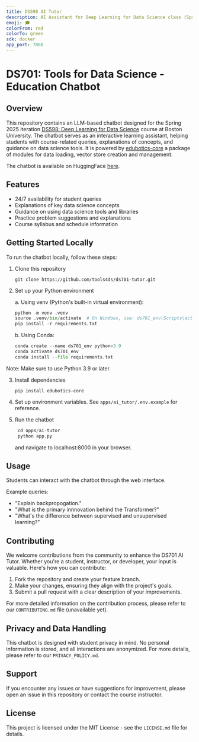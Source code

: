 ```yaml
---
title: DS598 AI Tutor
description: AI Assistant for Deep Learning for Data Science class (Spring 2025)
emoji: 🎓
colorFrom: red
colorTo: green
sdk: docker
app_port: 7860
---
```


# DS701: Tools for Data Science - Education Chatbot

## Overview

This repository contains an LLM-based chatbot designed for the Spring 2025 iteration [DS598: Deep Learning for Data Science](https://dl4ds.github.io/sp2025/) course at Boston University. The chatbot serves as an interactive learning assistant, helping students with course-related queries, explanations of concepts, and guidance on data science tools. It is powered by [edubotics-core](https://github.com/edubotics-ai/edubotics-core) a package of modules for data loading, vector store creation and management.

The chatbot is available on HuggingFace [here](https://dl4ds-sp25_tutor.hf.space).

## Features

- 24/7 availability for student queries
- Explanations of key data science concepts
- Guidance on using data science tools and libraries
- Practice problem suggestions and explanations
- Course syllabus and schedule information

## Getting Started Locally

To run the chatbot locally, follow these steps:

1. Clone this repository

   `git clone https://github.com/tools4ds/ds701-tutor.git`

2. Set up your Python environment

   a. Using venv (Python's built-in virtual environment):

   ```python
   python -m venv .venv
   source .venv/bin/activate  # On Windows, use: ds701_env\Scripts\activate
   pip install -r requirements.txt
   ```

   b. Using Conda:

   ```python
   conda create --name ds701_env python=3.9
   conda activate ds701_env
   conda install --file requirements.txt
   ```

Note: Make sure to use Python 3.9 or later.

3. Install dependencies

   `pip install edubotics-core`

4. Set up environment variables. See `apps/ai_tutor/.env.example` for reference.

5. Run the chatbot

   ```python
    cd apps/ai-tutor
    python app.py
   ```

   and navigate to localhost:8000 in your browser.

## Usage

Students can interact with the chatbot through the web interface.

Example queries:

- "Explain backpropogation."
- "What is the primary innnovation behind the Transformer?"
- "What's the difference between supervised and unsupervised learning?"

## Contributing

We welcome contributions from the community to enhance the DS701 AI Tutor. Whether you're a student, instructor, or developer, your input is valuable. Here's how you can contribute:

1. Fork the repository and create your feature branch.
2. Make your changes, ensuring they align with the project's goals.
3. Submit a pull request with a clear description of your improvements.

For more detailed information on the contribution process, please refer to our `CONTRIBUTING.md` file (unavailable yet).

## Privacy and Data Handling

This chatbot is designed with student privacy in mind. No personal information is stored, and all interactions are anonymized. For more details, please refer to our `PRIVACY_POLICY.md`.

## Support

If you encounter any issues or have suggestions for improvement, please open an issue in this repository or contact the course instructor.

## License

This project is licensed under the MIT License - see the `LICENSE.md` file for details.
